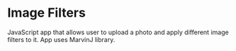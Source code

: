 # Image Filters
JavaScript app that allows user to upload a photo and apply different image filters to it. App uses MarvinJ library.
